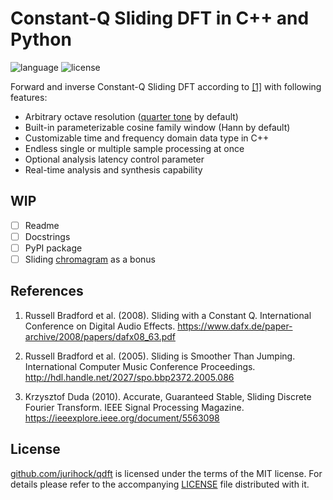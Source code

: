 # Constant-Q Sliding DFT in C++ and Python

![language](https://img.shields.io/badge/languages-C%2B%2B%20Python-blue)
![license](https://img.shields.io/github/license/jurihock/sdft?color=green)

Forward and inverse Constant-Q Sliding DFT according to [[1]](#1) with following features:

- Arbitrary octave resolution ([quarter tone](https://en.wikipedia.org/wiki/Quarter_tone) by default)
- Built-in parameterizable cosine family window (Hann by default)
- Customizable time and frequency domain data type in C++
- Endless single or multiple sample processing at once
- Optional analysis latency control parameter
- Real-time analysis and synthesis capability

## WIP

- [ ] Readme
- [ ] Docstrings
- [ ] PyPI package
- [ ] Sliding [chromagram](https://en.wikipedia.org/wiki/Chroma_feature) as a bonus

## References

1. <span id="1">Russell Bradford et al. (2008). Sliding with a Constant Q. International Conference on Digital Audio Effects. https://www.dafx.de/paper-archive/2008/papers/dafx08_63.pdf</span>

2. <span id="2">Russell Bradford et al. (2005). Sliding is Smoother Than Jumping. International Computer Music Conference Proceedings. http://hdl.handle.net/2027/spo.bbp2372.2005.086</span>

3. <span id="1">Krzysztof Duda (2010). Accurate, Guaranteed Stable, Sliding Discrete Fourier Transform. IEEE Signal Processing Magazine. https://ieeexplore.ieee.org/document/5563098</span>

## License

[github.com/jurihock/qdft](https://github.com/jurihock/qdft) is licensed under the terms of the MIT license.
For details please refer to the accompanying [LICENSE](https://github.com/jurihock/qdft/raw/main/LICENSE) file distributed with it.
